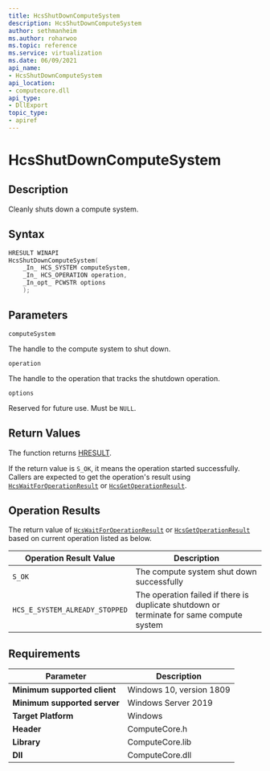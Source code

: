 ```yaml
---
title: HcsShutDownComputeSystem
description: HcsShutDownComputeSystem
author: sethmanheim
ms.author: roharwoo
ms.topic: reference
ms.service: virtualization
ms.date: 06/09/2021
api_name:
- HcsShutDownComputeSystem
api_location:
- computecore.dll
api_type:
- DllExport
topic_type: 
- apiref
---
```

# HcsShutDownComputeSystem

## Description

Cleanly shuts down a compute system.

## Syntax

```cpp
HRESULT WINAPI
HcsShutDownComputeSystem(
    _In_ HCS_SYSTEM computeSystem,
    _In_ HCS_OPERATION operation,
    _In_opt_ PCWSTR options
    );
```

## Parameters

`computeSystem`

The handle to the compute system to shut down.

`operation`

The handle to the operation that tracks the shutdown operation.

`options`

Reserved for future use. Must be `NULL`.

## Return Values

The function returns [HRESULT](./HCSHResult.md).

If the return value is `S_OK`, it means the operation started successfully. Callers are expected to get the operation's result using [`HcsWaitForOperationResult`](./HcsWaitForOperationResult.md) or [`HcsGetOperationResult`](./HcsGetOperationResult.md).


## Operation Results

The return value of [`HcsWaitForOperationResult`](./HcsWaitForOperationResult.md) or [`HcsGetOperationResult`](./HcsGetOperationResult.md) based on current operation listed as below.

| Operation Result Value | Description |
| -- | -- |
| `S_OK` | The compute system shut down successfully |
| `HCS_E_SYSTEM_ALREADY_STOPPED` | The operation failed if there is duplicate shutdown or terminate for same compute system |

## Requirements

|Parameter|Description|
|---|---|
| **Minimum supported client** | Windows 10, version 1809 |
| **Minimum supported server** | Windows Server 2019 |
| **Target Platform** | Windows |
| **Header** | ComputeCore.h |
| **Library** | ComputeCore.lib |
| **Dll** | ComputeCore.dll |
